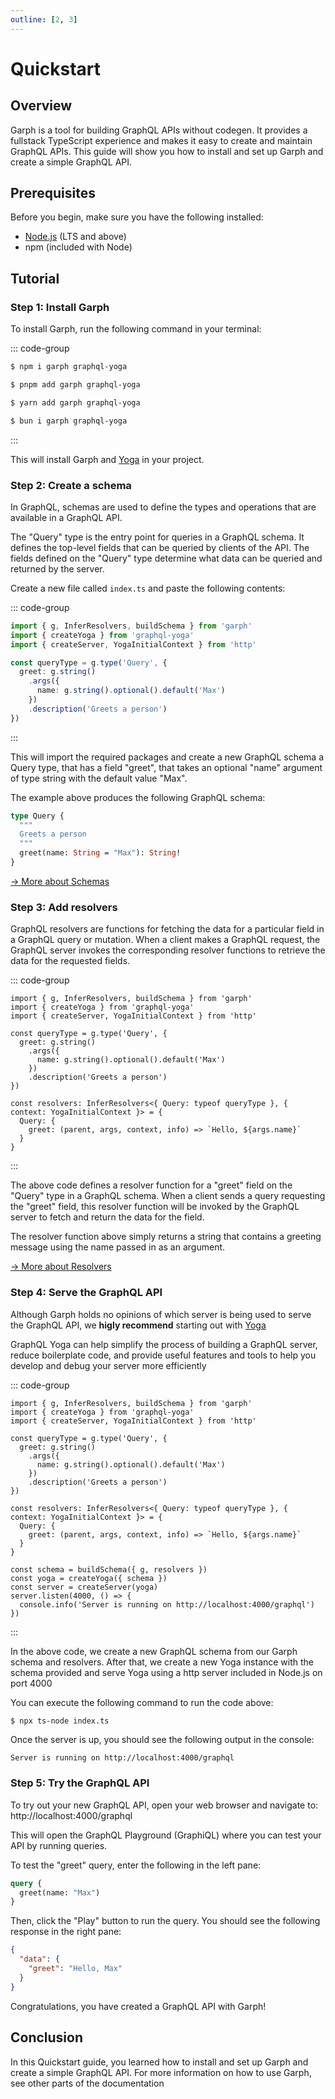 ```yaml
---
outline: [2, 3]
---
```


# Quickstart

## Overview

Garph is a tool for building GraphQL APIs without codegen. It provides a fullstack TypeScript experience and makes it easy to create and maintain GraphQL APIs. This guide will show you how to install and set up Garph and create a simple GraphQL API.

## Prerequisites

Before you begin, make sure you have the following installed:

- [Node.js](https://nodejs.org/) (LTS and above)
- npm (included with Node)

## Tutorial

### Step 1: Install Garph

To install Garph, run the following command in your terminal:

::: code-group
```sh [npm]
$ npm i garph graphql-yoga
```

```sh [pnpm]
$ pnpm add garph graphql-yoga
```

```sh [yarn]
$ yarn add garph graphql-yoga
```

```sh [bun]
$ bun i garph graphql-yoga
```
:::

This will install Garph and [Yoga](https://the-guild.dev/graphql/yoga-server) in your project.

### Step 2: Create a schema

In GraphQL, schemas are used to define the types and operations that are available in a GraphQL API.

The "Query" type is the entry point for queries in a GraphQL schema. It defines the top-level fields that can be queried by clients of the API. The fields defined on the "Query" type determine what data can be queried and returned by the server.

Create a new file called `index.ts` and paste the following contents:

::: code-group
```ts [index.ts]
import { g, InferResolvers, buildSchema } from 'garph'
import { createYoga } from 'graphql-yoga'
import { createServer, YogaInitialContext } from 'http'

const queryType = g.type('Query', {
  greet: g.string()
    .args({
      name: g.string().optional().default('Max')
    })
    .description('Greets a person')
})
```
:::

This will import the required packages and create a new GraphQL schema a Query type, that has a field "greet", that takes an optional "name" argument of type string with the default value "Max".

The example above produces the following GraphQL schema:

```graphql
type Query {
  """
  Greets a person
  """
  greet(name: String = "Max"): String!
}
```

[→ More about Schemas](./guide/schemas.md)

### Step 3: Add resolvers

GraphQL resolvers are functions for fetching the data for a particular field in a GraphQL query or mutation. When a client makes a GraphQL request, the GraphQL server invokes the corresponding resolver functions to retrieve the data for the requested fields.

::: code-group
```ts{13-17} [index.ts]
import { g, InferResolvers, buildSchema } from 'garph'
import { createYoga } from 'graphql-yoga'
import { createServer, YogaInitialContext } from 'http'

const queryType = g.type('Query', {
  greet: g.string()
    .args({
      name: g.string().optional().default('Max')
    })
    .description('Greets a person')
})

const resolvers: InferResolvers<{ Query: typeof queryType }, { context: YogaInitialContext }> = {
  Query: {
    greet: (parent, args, context, info) => `Hello, ${args.name}`
  }
}
```
:::

The above code defines a resolver function for a "greet" field on the "Query" type in a GraphQL schema. When a client sends a query requesting the "greet" field, this resolver function will be invoked by the GraphQL server to fetch and return the data for the field.

The resolver function above simply returns a string that contains a greeting message using the name passed in as an argument.

[→ More about Resolvers](./guide/resolvers.md)

### Step 4: Serve the GraphQL API

Although Garph holds no opinions of which server is being used to serve the GraphQL API, we **higly recommend** starting out with [Yoga](https://the-guild.dev/graphql/yoga-server)

GraphQL Yoga can help simplify the process of building a GraphQL server, reduce boilerplate code, and provide useful features and tools to help you develop and debug your server more efficiently

::: code-group
```ts{19-24} [index.ts]
import { g, InferResolvers, buildSchema } from 'garph'
import { createYoga } from 'graphql-yoga'
import { createServer, YogaInitialContext } from 'http'

const queryType = g.type('Query', {
  greet: g.string()
    .args({
      name: g.string().optional().default('Max')
    })
    .description('Greets a person')
})

const resolvers: InferResolvers<{ Query: typeof queryType }, { context: YogaInitialContext }> = {
  Query: {
    greet: (parent, args, context, info) => `Hello, ${args.name}`
  }
}

const schema = buildSchema({ g, resolvers })
const yoga = createYoga({ schema })
const server = createServer(yoga)
server.listen(4000, () => {
  console.info('Server is running on http://localhost:4000/graphql')
})
```
:::

In the above code, we create a new GraphQL schema from our Garph schema and resolvers. After that, we create a new Yoga instance with the schema provided and serve Yoga using a http server included in Node.js on port 4000

You can execute the following command to run the code above:

```sh
$ npx ts-node index.ts
```

Once the server is up, you should see the following output in the console:

```
Server is running on http://localhost:4000/graphql
```

### Step 5: Try the GraphQL API

To try out your new GraphQL API, open your web browser and navigate to: http://localhost:4000/graphql

This will open the GraphQL Playground (GraphiQL) where you can test your API by running queries.

To test the "greet" query, enter the following in the left pane:

```graphql
query {
  greet(name: "Max")
}
```

Then, click the "Play" button to run the query. You should see the following response in the right pane:

```json
{
  "data": {
    "greet": "Hello, Max"
  }
}
```

Congratulations, you have created a GraphQL API with Garph!

## Conclusion

In this Quickstart guide, you learned how to install and set up Garph and create a simple GraphQL API. For more information on how to use Garph, see other parts of the documentation
